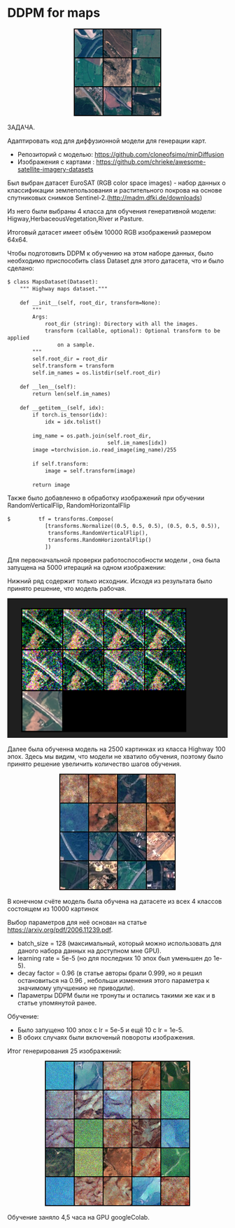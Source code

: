 # DDPM for maps

<!-- #region -->
<p align="center">
<img  src="contents/example_maps_10000.png">
</p>

ЗАДАЧА.

Адаптировать код для диффузионной модели для генерации карт.
-  Репозиторий с моделью: https://github.com/cloneofsimo/minDiffusion
-  Изображения с картами : https://github.com/chrieke/awesome-satellite-imagery-datasets

Был выбран датасет EuroSAT (RGB color space images) - набор данных о классификации землепользования и растительного покрова на основе спутниковых снимков Sentinel-2.(http://madm.dfki.de/downloads) 

Из него были выбраны 4 класса для обучения генеративной модели: Higway,HerbaceousVegetation,River и Pasture.

Итоговый датасет имеет объём 10000 RGB изображений размером 64x64. 

Чтобы подготовить DDPM к обучению на этом наборе данных, было необходимо приспособить class Dataset для этого датасета, что и было сделано:


```
$ class MapsDataset(Dataset):
    """ Highway maps dataset."""

    def __init__(self, root_dir, transform=None):
        """
        Args:
            root_dir (string): Directory with all the images.
            transform (callable, optional): Optional transform to be applied
                on a sample.
        """
        self.root_dir = root_dir
        self.transform = transform
        self.im_names = os.listdir(self.root_dir)

    def __len__(self):
        return len(self.im_names)

    def __getitem__(self, idx):
        if torch.is_tensor(idx):
            idx = idx.tolist()

        img_name = os.path.join(self.root_dir,
                                self.im_names[idx])
        image =torchvision.io.read_image(img_name)/255

        if self.transform:
            image = self.transform(image)

        return image
```

Также было добавленно в обработку изображений при обучении RandomVerticalFlip, RandomHorizontalFlip

```
$         tf = transforms.Compose(
            [transforms.Normalize((0.5, 0.5, 0.5), (0.5, 0.5, 0.5)),
             transforms.RandomVerticalFlip(),
             transforms.RandomHorizontalFlip()
            ])
```



Для первоначальной проверки работоспособности модели , она была запущена на 5000 итераций на одном изображении:

Нижний ряд содержит только исходник. Исходя из результата было принято решение, что модель рабочая.

<p align="center">
<img  src="contents/one_sample_train.png">
</p>

Далее была обученна модель на 2500 картинках из класса Highway 100 эпох.
Здесь мы видим, что модели не хватило обучения, поэтому было принято решение увеличить количество шагов обучения.

<!-- #region -->
<p align="center">
<img  src="contents/sample_Higway_2500.jpg">
</p>

В конечном счёте модель была обучена на датасете из всех 4 классов состоящем из 10000 картинок

Выбор параметров для неё основан на статье https://arxiv.org/pdf/2006.11239.pdf.

- batch_size = 128 (максимальный, который можно использовать для даного набора данных на доступном мне GPU).
- learning rate = 5e-5 (но для последних 10 эпох был уменьшен до 1e-5).
- decay factor = 0.96 (в статье авторы брали 0.999, но я решил остановиться на 0.96 , небольши изменения этого параметра к значимому улучшению не приводили).
- Параметры DDPM были не тронуты и остались такими же как и в статье упомянутой ранее.

Обучение:

- Было запущено 100 эпох с lr = 5e-5 и ещё 10 с lr = 1e-5.	
- В обоих случаях были включеный повороты изображения.

Итог генерирования 25 изображений:


<!-- #region -->
<p align="center">
<img  src="contents/ddpm_sample_maps_1000_fitted.png">
</p>

Обучение заняло 4,5 часа на GPU googleColab.

